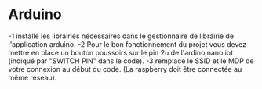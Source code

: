 # Arduino

-1 installé les librairies nécessaires dans le gestionnaire de librairie de l'application arduino.
-2 Pour le bon fonctionnement du projet vous devez mettre en place un bouton poussoirs sur le pin 2u de l'ardino nano iot (indiqué par "SWITCH PIN" dans le code).
-3 remplacé le SSID et le MDP de votre connexion au début du code. (La raspberry doit être connectée au même réseau).
